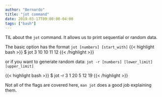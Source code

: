 ```yaml
---
author: "Bernardo"
title: "jot command"
date: 2019-03-17T09:00:00-04:00
tags: ["bash"]
---
```


TIL about the `jot` command. It allows us to print sequential or random data.

The basic option has the format `jot [numbers] [start_with]`
{{< highlight bash >}}
$ jot 3 10
10
11
12
{{< /highlight >}}

or if you want to generate random data: `jot -r [numbers] [lower_limit]
[upper_limit]`

{{< highlight bash >}}
$ jot -r 3 1 20
5
12
19
{{< /highlight >}}

Not all of the flags are covered here, `man jot` does a good job explaining
them.

